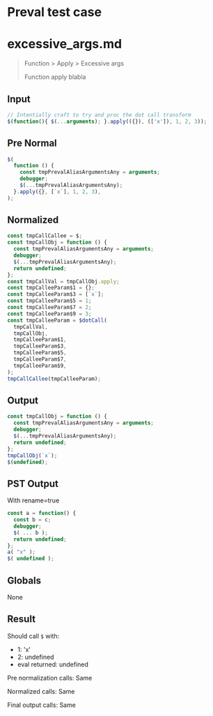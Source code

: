 # Preval test case

# excessive_args.md

> Function > Apply > Excessive args
>
> Function apply blabla

## Input

`````js filename=intro
// Intentially craft to try and proc the dot call transform
$(function(){ $(...arguments); }.apply(({}), (['x']), 1, 2, 3));
`````

## Pre Normal


`````js filename=intro
$(
  function () {
    const tmpPrevalAliasArgumentsAny = arguments;
    debugger;
    $(...tmpPrevalAliasArgumentsAny);
  }.apply({}, [`x`], 1, 2, 3),
);
`````

## Normalized


`````js filename=intro
const tmpCallCallee = $;
const tmpCallObj = function () {
  const tmpPrevalAliasArgumentsAny = arguments;
  debugger;
  $(...tmpPrevalAliasArgumentsAny);
  return undefined;
};
const tmpCallVal = tmpCallObj.apply;
const tmpCalleeParam$1 = {};
const tmpCalleeParam$3 = [`x`];
const tmpCalleeParam$5 = 1;
const tmpCalleeParam$7 = 2;
const tmpCalleeParam$9 = 3;
const tmpCalleeParam = $dotCall(
  tmpCallVal,
  tmpCallObj,
  tmpCalleeParam$1,
  tmpCalleeParam$3,
  tmpCalleeParam$5,
  tmpCalleeParam$7,
  tmpCalleeParam$9,
);
tmpCallCallee(tmpCalleeParam);
`````

## Output


`````js filename=intro
const tmpCallObj = function () {
  const tmpPrevalAliasArgumentsAny = arguments;
  debugger;
  $(...tmpPrevalAliasArgumentsAny);
  return undefined;
};
tmpCallObj(`x`);
$(undefined);
`````

## PST Output

With rename=true

`````js filename=intro
const a = function() {
  const b = c;
  debugger;
  $( ... b );
  return undefined;
};
a( "x" );
$( undefined );
`````

## Globals

None

## Result

Should call `$` with:
 - 1: 'x'
 - 2: undefined
 - eval returned: undefined

Pre normalization calls: Same

Normalized calls: Same

Final output calls: Same
